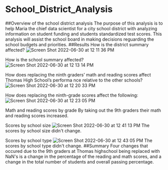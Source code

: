 # School_District_Analysis
##Overview of the school district analysis
The purpose of this analysis is to help Maria the chief data scientist for a city school district with analyzing information on student funding and students standardized test scores. This analysis will assist the school board in making decisions reguarding the school budgets and priorities.
##Results
How is the district summary affected?
![Screen Shot 2022-06-30 at 12 11 36 PM](https://user-images.githubusercontent.com/106411743/176726553-da021b68-8aa9-4242-ac67-03351a367a35.png)

How is the school summary affected?
![Screen Shot 2022-06-30 at 12 13 14 PM](https://user-images.githubusercontent.com/106411743/176726781-1c32a954-79d1-4663-9b59-49d6f844f77b.png)

How does replacing the ninth graders’ math and reading scores affect Thomas High School’s performa
nce relative to the other schools?
![Screen Shot 2022-06-30 at 12 20 33 PM](https://user-images.githubusercontent.com/106411743/176728218-836f5561-6c11-426a-858c-275ffa63a2c3.png)


How does replacing the ninth-grade scores affect the following:
![Screen Shot 2022-06-30 at 12 23 05 PM](https://user-images.githubusercontent.com/106411743/176728591-bc20abc0-2c08-4cff-ae2a-c7df251da9c7.png)

Math and reading scores by grade
By taking out the 9th graders their math and reading scores increased.

Scores by school size
![Screen Shot 2022-06-30 at 12 41 13 PM](https://user-images.githubusercontent.com/106411743/176732169-2a7a9eb0-c704-46ba-8f85-5c65c1b57eaa.png)
The scores by school size didn't change.

Scores by school type
![Screen Shot 2022-06-30 at 12 43 05 PM](https://user-images.githubusercontent.com/106411743/176732417-f940e30c-f378-4cb5-a82c-a40314df993c.png)
The scores by school type didn't change.
##Summary
Four changes that occured due to the 9th graders at Thomas highschool being replaced with NaN's is a change in the percentage of the reading and math scores, and a change in the total number of students and overall passing percentage.
